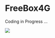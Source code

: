 # FreeBox4G

Coding in Progress ...

![](https://media.giphy.com/media/xT9IgzoKnwFNmISR8I/giphy.gif)

